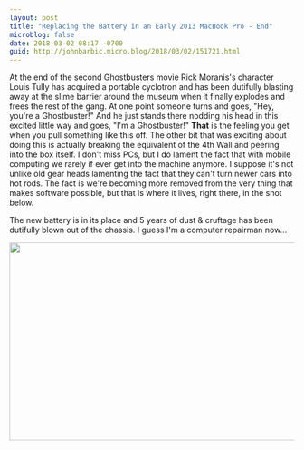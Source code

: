 ```yaml
---
layout: post
title: "Replacing the Battery in an Early 2013 MacBook Pro - End"
microblog: false
date: 2018-03-02 08:17 -0700
guid: http://johnbarbic.micro.blog/2018/03/02/151721.html
---
```

At the end of the second Ghostbusters movie Rick Moranis's character Louis Tully has acquired a portable cyclotron and has been dutifully blasting away at the slime barrier around the museum when it finally explodes and frees the rest of the gang.  At one point someone turns and goes, "Hey, you're a Ghostbuster!" And he just stands there nodding his head in this excited little way and goes, "I'm a Ghostbuster!"  **That** is the feeling you get when you pull something like this off.   The other bit that was exciting about doing this is actually breaking the equivalent of the 4th Wall and peering into the box itself.   I don't miss PCs, but I do lament the fact that with mobile computing we rarely if ever get into the machine anymore.  I suppose it's not unlike old gear heads lamenting the fact that they can't turn newer cars into hot rods.  The fact is we're becoming more removed from the very thing that makes software possible, but that is where it lives, right there, in the shot below.

The new battery is in its place and 5 years of dust & cruftage has been dutifully blown out of the chassis. I guess I'm a computer repairman now...


<img src="http://www.barbic.com/uploads/2018/7e78e07f90.jpg" width="600" height="349" />
